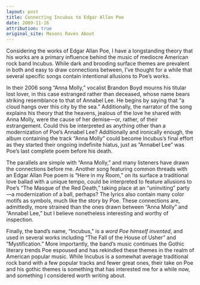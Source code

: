 ```yaml
---
layout: post
title: Connecting Incubus to Edgar Allan Poe
date: 2009-11-16
attribution: true
original_site: Masoni Raves About
---
```

Considering the works of Edgar Allan Poe, I have a longstanding theory that his works are a primary influence behind the music of mediocre American rock band Incubus. While dark and brooding surface themes are prevalent in both and easy to draw connections between, I’ve thought for a while that several specific songs contain intentional allusions to Poe’s works.

In their 2006 song “Anna Molly,” vocalist Brandon Boyd mourns his titular lost lover, in this case estranged rather than deceased, whose name bears striking resemblance to that of Annabel Lee. He begins by saying that “a cloud hangs over this city by the sea.” Additionally, the narrator of the song explains his theory that the heavens, jealous of the love he shared with Anna Molly, were the cause of her demise—or, rather, of their estrangement. Could this be interpreted as anything other than a modernization of Poe’s Annabel Lee? Additionally and ironically enough, the album containing the track “Anna Molly” could become Incubus’s final effort as they started their ongoing indefinite hiatus, just as “Annabel Lee” was Poe’s last complete poem before his death.

The parallels are simple with “Anna Molly,” and many listeners have drawn the connections before me. Another song featuring common threads with an Edgar Allan Poe poem is “Here in my Room,” on its surface a traditional love ballad with a unique tempo, could be interpreted to feature allusions to Poe’s “The Masque of the Red Death,” taking place at an “uninviting” party—a modernization of a ball, perhaps? The lyrics also contain many color motifs as symbols, much like the story by Poe. These connections are, admittedly, more strained than the ones drawn between “Anna Molly” and “Annabel Lee,” but I believe nonetheless interesting and worthy of inspection.

Finally, the band’s name, “Incubus,” is a *word Poe himself invented*, and used in several works including “The Fall of the House of Usher” and “Mystification.” More importantly, the band’s music continues the Gothic literary trends Poe espoused and has rekindled these themes in the realm of American popular music. While Incubus is a somewhat average traditional rock band with a few popular tracks and fewer great ones, their take on Poe and his gothic themes is something that has interested me for a while now, and something I considered worth writing about.